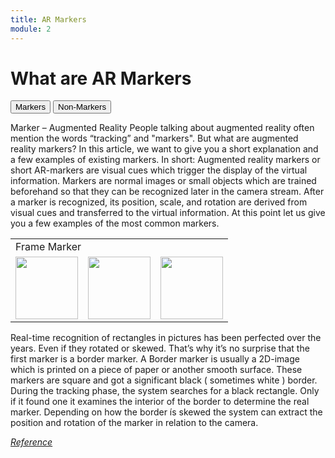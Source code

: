 ```yaml
---
title: AR Markers
module: 2
---
```



# What are AR Markers

<div class="tab">
  <button class="tablinks" onclick="openTab(event, 'Markers')">Markers</button>
  <button class="tablinks" onclick="openTab(event, 'Non')">Non-Markers</button>
</div>

<div id="Markers" class="tabcontent" style="display:block">
<p>
Marker – Augmented Reality
People talking about augmented reality often mention the words “tracking” and "markers". But what are augmented reality markers? In this article, we want to give you a short explanation and a few examples of existing markers.
In short: Augmented reality markers or short AR-markers are visual cues which trigger the display of the virtual information.  Markers are normal images or small objects which are trained beforehand so that they can be recognized later in the camera stream.  After a marker is recognized, its position, scale, and rotation are derived from visual cues and transferred to the virtual information. At this point let us give you a few examples of the most common markers.

</p>
<table>
<tr><td colspan="3">Frame Marker</td></tr>
<tr>
<td><img src="AR_Toolkit_Marker.png" width="100" height="100" /></td>
<td><img src="Vuforia_Marker.png" width="100" height="100" /></td>
<td><img src="csm_Bild_02_2050c79c00.jpg" width="100" height="100" /></td>
</tr>
</table>

<p>Real-time recognition of rectangles in pictures has been perfected over the years. Even if they rotated or skewed. That’s why it’s no surprise that the first marker is a border marker. A Border marker is usually a 2D-image which is printed on a piece of paper or another smooth surface. These markers are square and got a significant black ( sometimes white ) border. During the tracking phase, the system searches for a black rectangle. Only if it found one it examines the interior of the border to determine the real marker. Depending on how the border ís skewed the system can extract the position and rotation of the marker in relation to the camera.</p>

<a href="https://anymotion.com/en/wissensgrundlagen/augmented-reality-marker#:~:text=Marker%20%E2%80%93%20Augmented%20Reality&text=In%20short%3A%20Augmented%20reality%20markers,later%20in%20the%20camera%20stream." target="_new"><em>Reference</em></a>

</div>

<div id="Non" class="tabcontent" style="display:block">
<p>
</p>
</div>
